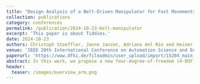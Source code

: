 ```yaml
---
title: "Design Analysis of a Belt-Driven Manipulator for Fast Movements"
collection: publications
category: conferences
permalink: /publication/2024-10-23-belt-manipulator
excerpt: 'This paper is about Tiddies.'
date: 2024-10-23
authors: Christoph Stoeffler, Janne Janzen, Adriano del Río and Heiner Peters
venue: 'IEEE 20th International Conference on Automation Science and Engineering (CASE)'
paperurl: 'https://www.dfki.de/fileadmin/user_upload/import/15204_main.pdf'
abstract: In this work, we propose a new four-degree-of-freedom (4-DOF) manipulator design involving belt transmissions and direct drives at the proximal end of the manipulator. This results into a backlash free, low-inertia arm that enables fast movements. Additionally, the belt routing inside the arm distributes actuator torques beneficially to the joints and allows the use of identical motors under dissimilar joint torque requirements. While the kinematics of the arm and the separation of actuation and joint space are discussed in detail, we also demonstrate beneficial properties for dynamic movements of the manipulator. To obtain optimal motion trajectories, an iterative Linear-Quadratic Regulator (iLQR) was implemented and is compared against a traditional trajectory creation in joint- and actuation space. Furthermore, a stiffness model of the belts in joint- and actuation-space is given to assess a modal analysis in the early design phase.
header:
  teaser: /images/overview_arm.png
---
```


